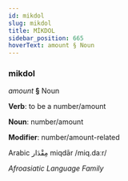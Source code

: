 ```yaml
---
id: mikdol
slug: mikdol
title: MİKDOL
sidebar_position: 665
hoverText: amount § Noun
---
```


### mikdol

*amount* **§** Noun

**Verb**: to be a number/amount

**Noun**: number/amount

**Modifier**: number/amount-related

Arabic مِقْدَار miqdār /miq.daːr/

*Afroasiatic Language Family*